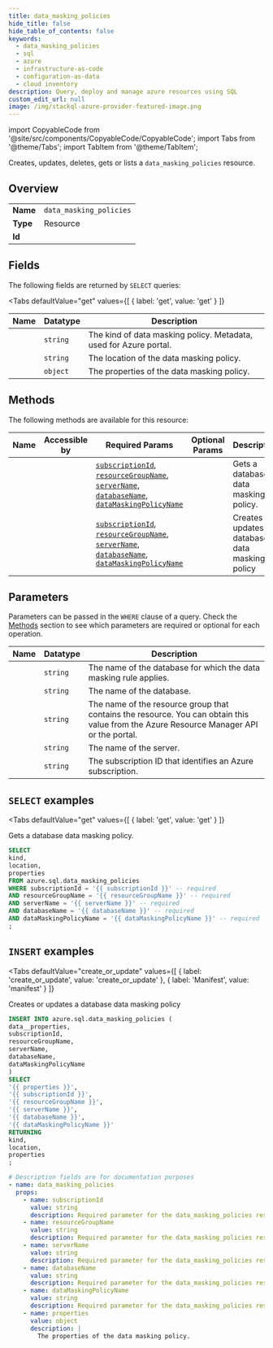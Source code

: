 ```yaml
--- 
title: data_masking_policies
hide_title: false
hide_table_of_contents: false
keywords:
  - data_masking_policies
  - sql
  - azure
  - infrastructure-as-code
  - configuration-as-data
  - cloud inventory
description: Query, deploy and manage azure resources using SQL
custom_edit_url: null
image: /img/stackql-azure-provider-featured-image.png
---
```


import CopyableCode from '@site/src/components/CopyableCode/CopyableCode';
import Tabs from '@theme/Tabs';
import TabItem from '@theme/TabItem';

Creates, updates, deletes, gets or lists a <code>data_masking_policies</code> resource.

## Overview
<table><tbody>
<tr><td><b>Name</b></td><td><code>data_masking_policies</code></td></tr>
<tr><td><b>Type</b></td><td>Resource</td></tr>
<tr><td><b>Id</b></td><td><CopyableCode code="azure.sql.data_masking_policies" /></td></tr>
</tbody></table>

## Fields

The following fields are returned by `SELECT` queries:

<Tabs
    defaultValue="get"
    values={[
        { label: 'get', value: 'get' }
    ]}
>
<TabItem value="get">

<table>
<thead>
    <tr>
    <th>Name</th>
    <th>Datatype</th>
    <th>Description</th>
    </tr>
</thead>
<tbody>
<tr>
    <td><CopyableCode code="kind" /></td>
    <td><code>string</code></td>
    <td>The kind of data masking policy. Metadata, used for Azure portal.</td>
</tr>
<tr>
    <td><CopyableCode code="location" /></td>
    <td><code>string</code></td>
    <td>The location of the data masking policy.</td>
</tr>
<tr>
    <td><CopyableCode code="properties" /></td>
    <td><code>object</code></td>
    <td>The properties of the data masking policy.</td>
</tr>
</tbody>
</table>
</TabItem>
</Tabs>

## Methods

The following methods are available for this resource:

<table>
<thead>
    <tr>
    <th>Name</th>
    <th>Accessible by</th>
    <th>Required Params</th>
    <th>Optional Params</th>
    <th>Description</th>
    </tr>
</thead>
<tbody>
<tr>
    <td><a href="#get"><CopyableCode code="get" /></a></td>
    <td><CopyableCode code="select" /></td>
    <td><a href="#parameter-subscriptionId"><code>subscriptionId</code></a>, <a href="#parameter-resourceGroupName"><code>resourceGroupName</code></a>, <a href="#parameter-serverName"><code>serverName</code></a>, <a href="#parameter-databaseName"><code>databaseName</code></a>, <a href="#parameter-dataMaskingPolicyName"><code>dataMaskingPolicyName</code></a></td>
    <td></td>
    <td>Gets a database data masking policy.</td>
</tr>
<tr>
    <td><a href="#create_or_update"><CopyableCode code="create_or_update" /></a></td>
    <td><CopyableCode code="insert" /></td>
    <td><a href="#parameter-subscriptionId"><code>subscriptionId</code></a>, <a href="#parameter-resourceGroupName"><code>resourceGroupName</code></a>, <a href="#parameter-serverName"><code>serverName</code></a>, <a href="#parameter-databaseName"><code>databaseName</code></a>, <a href="#parameter-dataMaskingPolicyName"><code>dataMaskingPolicyName</code></a></td>
    <td></td>
    <td>Creates or updates a database data masking policy</td>
</tr>
</tbody>
</table>

## Parameters

Parameters can be passed in the `WHERE` clause of a query. Check the [Methods](#methods) section to see which parameters are required or optional for each operation.

<table>
<thead>
    <tr>
    <th>Name</th>
    <th>Datatype</th>
    <th>Description</th>
    </tr>
</thead>
<tbody>
<tr id="parameter-dataMaskingPolicyName">
    <td><CopyableCode code="dataMaskingPolicyName" /></td>
    <td><code>string</code></td>
    <td>The name of the database for which the data masking rule applies.</td>
</tr>
<tr id="parameter-databaseName">
    <td><CopyableCode code="databaseName" /></td>
    <td><code>string</code></td>
    <td>The name of the database.</td>
</tr>
<tr id="parameter-resourceGroupName">
    <td><CopyableCode code="resourceGroupName" /></td>
    <td><code>string</code></td>
    <td>The name of the resource group that contains the resource. You can obtain this value from the Azure Resource Manager API or the portal.</td>
</tr>
<tr id="parameter-serverName">
    <td><CopyableCode code="serverName" /></td>
    <td><code>string</code></td>
    <td>The name of the server.</td>
</tr>
<tr id="parameter-subscriptionId">
    <td><CopyableCode code="subscriptionId" /></td>
    <td><code>string</code></td>
    <td>The subscription ID that identifies an Azure subscription.</td>
</tr>
</tbody>
</table>

## `SELECT` examples

<Tabs
    defaultValue="get"
    values={[
        { label: 'get', value: 'get' }
    ]}
>
<TabItem value="get">

Gets a database data masking policy.

```sql
SELECT
kind,
location,
properties
FROM azure.sql.data_masking_policies
WHERE subscriptionId = '{{ subscriptionId }}' -- required
AND resourceGroupName = '{{ resourceGroupName }}' -- required
AND serverName = '{{ serverName }}' -- required
AND databaseName = '{{ databaseName }}' -- required
AND dataMaskingPolicyName = '{{ dataMaskingPolicyName }}' -- required
;
```
</TabItem>
</Tabs>


## `INSERT` examples

<Tabs
    defaultValue="create_or_update"
    values={[
        { label: 'create_or_update', value: 'create_or_update' },
        { label: 'Manifest', value: 'manifest' }
    ]}
>
<TabItem value="create_or_update">

Creates or updates a database data masking policy

```sql
INSERT INTO azure.sql.data_masking_policies (
data__properties,
subscriptionId,
resourceGroupName,
serverName,
databaseName,
dataMaskingPolicyName
)
SELECT 
'{{ properties }}',
'{{ subscriptionId }}',
'{{ resourceGroupName }}',
'{{ serverName }}',
'{{ databaseName }}',
'{{ dataMaskingPolicyName }}'
RETURNING
kind,
location,
properties
;
```
</TabItem>
<TabItem value="manifest">

```yaml
# Description fields are for documentation purposes
- name: data_masking_policies
  props:
    - name: subscriptionId
      value: string
      description: Required parameter for the data_masking_policies resource.
    - name: resourceGroupName
      value: string
      description: Required parameter for the data_masking_policies resource.
    - name: serverName
      value: string
      description: Required parameter for the data_masking_policies resource.
    - name: databaseName
      value: string
      description: Required parameter for the data_masking_policies resource.
    - name: dataMaskingPolicyName
      value: string
      description: Required parameter for the data_masking_policies resource.
    - name: properties
      value: object
      description: |
        The properties of the data masking policy.
```
</TabItem>
</Tabs>
